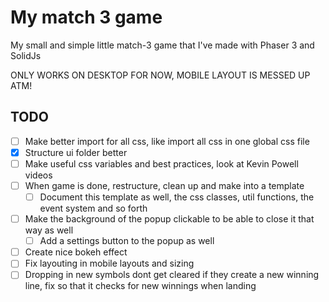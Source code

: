 # My match 3 game

My small and simple little match-3 game that I've made with Phaser 3 and SolidJs

ONLY WORKS ON DESKTOP FOR NOW, MOBILE LAYOUT IS MESSED UP ATM!

## TODO

-   [ ] Make better import for all css, like import all css in one global css file
-   [X] Structure ui folder better
-   [ ] Make useful css variables and best practices, look at Kevin Powell videos
-   [ ] When game is done, restructure, clean up and make into a template
    -   [ ] Document this template as well, the css classes, util functions, the event system and so forth
-   [ ] Make the background of the popup clickable to be able to close it that way as well
    -   [ ] Add a settings button to the popup as well
-   [ ] Create nice bokeh effect
-   [ ] Fix layouting in mobile layouts and sizing
-   [ ] Dropping in new symbols dont get cleared if they create a new winning line, fix so that it checks for new winnings when landing
